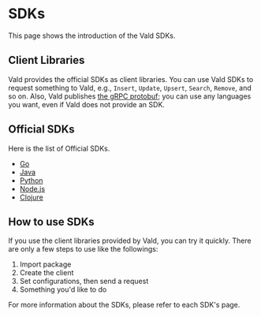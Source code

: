# SDKs

This page shows the introduction of the Vald SDKs.

## Client Libraries

Vald provides the official SDKs as client libraries.
You can use Vald SDKs to request something to Vald, e.g., `Insert`, `Update`, `Upsert`, `Search`, `Remove`, and so on.
Also, Vald publishes [the gRPC protobuf](https://github.com/vdaas/vald-ci-labs/tree/main/apis/proto/v1); you can use any languages you want, even if Vald does not provide an SDK.

## Official SDKs

Here is the list of Official SDKs.

- [Go](https://github.com/vdaas/vald-ci-labs-client-go)
- [Java](https://github.com/vdaas/vald-ci-labs-client-java)
- [Python](https://github.com/vdaas/vald-ci-labs-client-python)
- [Node.js](https://github.com/vdaas/vald-ci-labs-client-node)
- [Clojure](https://github.com/vdaas/vald-ci-labs-client-clj)

## How to use SDKs

If you use the client libraries provided by Vald, you can try it quickly.
There are only a few steps to use like the followings:

1. Import package
1. Create the client
1. Set configurations, then send a request
1. Something you'd like to do

For more information about the SDKs, please refer to each SDK's page.
